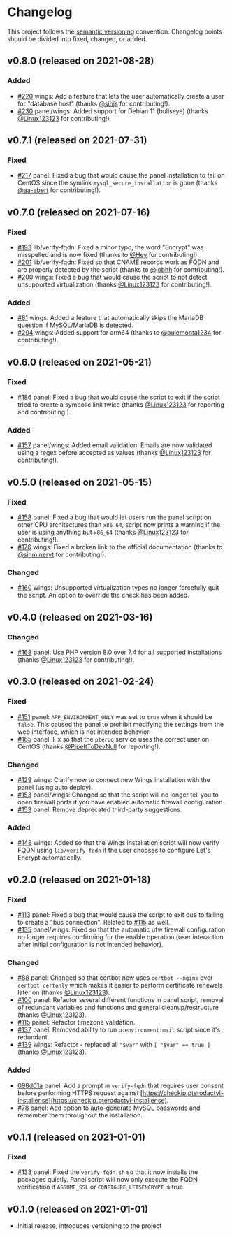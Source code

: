 # Changelog

This project follows the [semantic versioning](https://semver.org) convention. Changelog points should be divided into fixed, changed, or added.

## v0.8.0 (released on 2021-08-28)

### Added

- [#220](https://github.com/vilhelmprytz/pterodactyl-installer/issues/220) wings: Add a feature that lets the user automatically create a user for "database host" (thanks [@sinjs](https://github.com/sinjs) for contributing!).
- [#230](https://github.com/vilhelmprytz/pterodactyl-installer/issues/230) panel/wings: Added support for Debian 11 (bullseye) (thanks [@Linux123123](https://github.com/Linux123123) for contributing!).

## v0.7.1 (released on 2021-07-31)

### Fixed

- [#217](https://github.com/vilhelmprytz/pterodactyl-installer/issues/217) panel: Fixed a bug that would cause the panel installation to fail on CentOS since the symlink `mysql_secure_installation` is gone (thanks [@aa-abert](https://github.com/aa-abert) for contributing!).

## v0.7.0 (released on 2021-07-16)

### Fixed

- [#193](https://github.com/vilhelmprytz/pterodactyl-installer/issues/193) lib/verify-fqdn: Fixed a minor typo, the word "Encrypt" was misspelled and is now fixed (thanks to [@Hey](https://github.com/Hey) for contributing!).
- [#201](https://github.com/vilhelmprytz/pterodactyl-installer/issues/201) lib/verify-fqdn: Fixed so that CNAME records work as FQDN and are properly detected by the script (thanks to [@jobhh](https://github.com/jobhh) for contributing!).
- [#200](https://github.com/vilhelmprytz/pterodactyl-installer/issues/200) wings: Fixed a bug that would cause the script to not detect unsupported virtualization (thanks [@Linux123123](https://github.com/Linux123123) for contributing!).

### Added

- [#81](https://github.com/vilhelmprytz/pterodactyl-installer/issues/81) wings: Added a feature that automatically skips the MariaDB question if MySQL/MariaDB is detected.
- [#204](https://github.com/vilhelmprytz/pterodactyl-installer/issues/204) wings: Added support for arm64 (thanks to [@puiemonta1234](https://github.com/puiemonta1234) for contributing!).

## v0.6.0 (released on 2021-05-21)

### Fixed

- [#186](https://github.com/vilhelmprytz/pterodactyl-installer/issues/186) panel: Fixed a bug that would cause the script to exit if the script tried to create a symbolic link twice (thanks [@Linux123123](https://github.com/Linux123123) for reporting and contributing!).

### Added

- [#157](https://github.com/vilhelmprytz/pterodactyl-installer/issues/157) panel/wings: Added email validation. Emails are now validated using a regex before accepted as values (thanks [@Linux123123](https://github.com/Linux123123) for contributing!).

## v0.5.0 (released on 2021-05-15)

### Fixed

- [#158](https://github.com/vilhelmprytz/pterodactyl-installer/issues/158) panel: Fixed a bug that would let users run the panel script on other CPU architectures than `x86_64`, script now prints a warning if the user is using anything but `x86_64` (thanks [@Linux123123](https://github.com/Linux123123) for contributing!).
- [#176](https://github.com/vilhelmprytz/pterodactyl-installer/pull/176) wings: Fixed a broken link to the official documentation (thanks to [@sinmineryt](https://github.com/sinmineryt) for contributing!).

### Changed

- [#160](https://github.com/vilhelmprytz/pterodactyl-installer/issues/160) wings: Unsupported virtualization types no longer forcefully quit the script. An option to override the check has been added.

## v0.4.0 (released on 2021-03-16)

### Changed

- [#168](https://github.com/vilhelmprytz/pterodactyl-installer/pull/168) panel: Use PHP version 8.0 over 7.4 for all supported installations (thanks [@Linux123123](https://github.com/Linux123123) for contributing!).

## v0.3.0 (released on 2021-02-24)

### Fixed

- [#151](https://github.com/vilhelmprytz/pterodactyl-installer/issues/151) panel: `APP_ENVIRONMENT_ONLY` was set to `true` when it should be `false`. This caused the panel to prohibit modifying the settings from the web interface, which is not intended behavior.
- [#165](https://github.com/vilhelmprytz/pterodactyl-installer/issues/165) panel: Fix so that the `pteroq` service uses the correct user on CentOS (thanks [@PipeItToDevNull](https://github.com/PipeItToDevNull) for reporting!).

### Changed

- [#129](https://github.com/vilhelmprytz/pterodactyl-installer/issues/129) wings: Clarify how to connect new Wings installation with the panel (using auto deploy).
- [#153](https://github.com/vilhelmprytz/pterodactyl-installer/pull/153) panel/wings: Changed so that the script will no longer tell you to open firewall ports if you have enabled automatic firewall configuration.
- [#153](https://github.com/vilhelmprytz/pterodactyl-installer/pull/153) panel: Remove deprecated third-party suggestions.

### Added

- [#148](https://github.com/vilhelmprytz/pterodactyl-installer/issues/148) wings: Added so that the Wings installation script will now verify FQDN using `lib/verify-fqdn` if the user chooses to configure Let's Encrypt automatically.

## v0.2.0 (released on 2021-01-18)

### Fixed

- [#113](https://github.com/vilhelmprytz/pterodactyl-installer/issues/113) panel: Fixed a bug that would cause the script to exit due to failing to create a "bus connection". Related to [#115](https://github.com/vilhelmprytz/pterodactyl-installer/issues/115) as well.
- [#135](https://github.com/vilhelmprytz/pterodactyl-installer/issues/135) panel/wings: Fixed so that the automatic ufw firewall configuration no longer requires confirming for the enable operation (user interaction after initial configuration is not intended behavior).

### Changed

- [#88](https://github.com/vilhelmprytz/pterodactyl-installer/issues/88) panel: Changed so that certbot now uses `certbot --nginx` over `certbot certonly` which makes it easier to perform certificate renewals later on (thanks [@Linux123123](https://github.com/Linux123123)).
- [#100](https://github.com/vilhelmprytz/pterodactyl-installer/pull/100) panel: Refactor several different functions in panel script, removal of redundant variables and functions and general cleanup/restructure (thanks [@Linux123123](https://github.com/Linux123123)).
- [#115](https://github.com/vilhelmprytz/pterodactyl-installer/issues/115) panel: Refactor timezone validation.
- [#137](https://github.com/vilhelmprytz/pterodactyl-installer/issues/137) panel: Removed ability to run `p:environment:mail` script since it's redundant.
- [#139](https://github.com/vilhelmprytz/pterodactyl-installer/pull/139) wings: Refactor - replaced all `"$var"` with `[ "$var" == true ]` (thanks [@Linux123123](https://github.com/Linux123123)).

### Added

- [098d01a](https://github.com/vilhelmprytz/pterodactyl-installer/commit/098d01a9729dffaf40e80077da2d7d51b42a197b) panel: Add a prompt in `verify-fqdn` that requires user consent before performing HTTPS request against [https://checkip.pterodactyl-installer.se](https://checkip.pterodactyl-installer.se).
- [#78](https://github.com/vilhelmprytz/pterodactyl-installer/issues/78) panel: Add option to auto-generate MySQL passwords and remember them throughout the installation.

## v0.1.1 (released on 2021-01-01)

### Fixed

- [#133](https://github.com/vilhelmprytz/pterodactyl-installer/issues/133) panel: Fixed the `verify-fqdn.sh` so that it now installs the packages quietly. Panel script will now only execute the FQDN verification if `ASSUME_SSL` or `CONFIGURE_LETSENCRYPT` is true.

## v0.1.0 (released on 2021-01-01)

- Initial release, introduces versioning to the project
